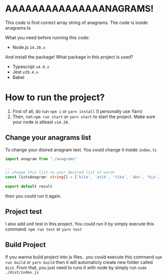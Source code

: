 # AAAAAAAAAAAAAAANAGRAMS!
This code is find correct array string of anagrams. The code is inside anagrams.ts

What you need before running this code:
- Node.js `14.20.x`

And install the package!
What package in this project is used?
- Typescript `v4.9.x`
- Jest `v29.4.x`
- Babel

# How to run the project?
1. First of all, do run `npm i` or `yarn install` (I personally use Yarn)
2. Then, run `npm run start` or `yarn start` to start the project. Make sure your node is atleast `v14.20`.

## Change your anagrams list
To change your disired anagram text. You could change it inside `index.ts`
```ts
import anagram from "./anagrams"

...
// change this list to your desired list of words
const listsAnagram: string[] = ['kita', 'atik', 'tika', 'aku', 'kia', 'makan', 'kua'] 
...
export default result
```

then you could run it again.

## Project test
I also add unit test in this project.
You could run it by simply execute this command: `npm run test` or `yarn test`

## Build Project
If you wanna build project into js files..
you could execute this command `npm run build` or `yarn build`
then it will automaticly create new folder called `dist`.
From that, you just need to runs it with node by simply run `node ./dist/index.js`